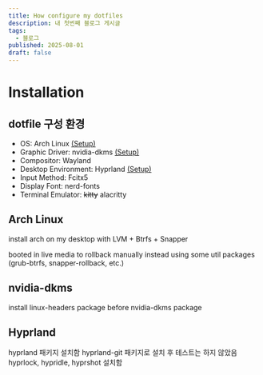 ```yaml
---
title: How configure my dotfiles
description: 내 첫번째 블로그 게시글
tags:
  - 블로그
published: 2025-08-01
draft: false
---
```


# Installation

## dotfile 구성 환경

- OS: Arch Linux [(Setup)](#Arch%20Linux)
- Graphic Driver: nvidia-dkms [(Setup)](#nvidia-dkms)
- Compositor: Wayland
- Desktop Environment: Hyprland [(Setup)](#Hyprland)
- Input Method: Fcitx5
- Display Font: nerd-fonts
- Terminal Emulator: ~~kitty~~ alacritty

## Arch Linux

install arch on my desktop with LVM + Btrfs + Snapper

booted in live media to rollback manually instead using some util packages (grub-btrfs, snapper-rollback, etc.)

## nvidia-dkms

install linux-headers package before nvidia-dkms package

## Hyprland

hyprland 패키지 설치함
hyprland-git 패키지로 설치 후 테스트는 하지 않았음
hyprlock, hypridle, hyprshot 설치함
